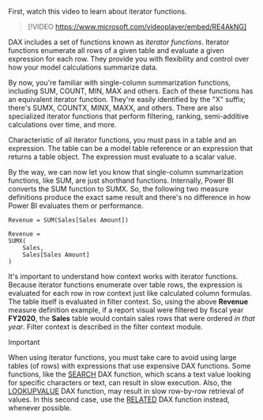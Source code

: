 First, watch this video to learn about iterator functions.

> [!VIDEO https://www.microsoft.com/videoplayer/embed/RE4AkNG]

DAX includes a set of functions known as *iterator functions*. Iterator functions enumerate all rows of a given table and evaluate a given expression for each row. They provide you with flexibility and control over how your model calculations summarize data.

By now, you're familiar with single-column summarization functions, including SUM, COUNT, MIN, MAX and others. Each of these functions has an equivalent iterator function. They're easily identified by the "X" suffix; there's SUMX, COUNTX, MINX, MAXX, and others. There are also specialized iterator functions that perform filtering, ranking, semi-additive calculations over time, and more.

Characteristic of all iterator functions, you must pass in a table and an expression. The table can be a model table reference or an expression that returns a table object. The expression must evaluate to a scalar value.

By the way, we can now let you know that single-column summarization functions, like SUM, are just shorthand functions. Internally, Power BI converts the SUM function to SUMX. So, the following two measure definitions produce the exact same result and there's no difference in how Power BI evaluates them or performance.

```dax
Revenue = SUM(Sales[Sales Amount])
```

```dax
Revenue =
SUMX(
	Sales,
	Sales[Sales Amount]
)
```

It's important to understand how context works with iterator functions. Because iterator functions enumerate over table rows, the expression is evaluated for each row in row context just like calculated column formulas. The table itself is evaluated in filter context. So, using the above **Revenue** measure definition example, if a report visual were filtered by fiscal year **FY2020**, the **Sales** table would contain sales rows that were ordered *in that year*. Filter context is described in the filter context module.

> [!IMPORTANT]
> When using iterator functions, you must take care to avoid using large tables (of rows) with expressions that use expensive DAX functions. Some functions, like the [SEARCH](https://docs.microsoft.com/dax/search-function-dax/?azure-portal=true) DAX function, which scans a text value looking for specific characters or text, can result in slow execution. Also, the [LOOKUPVALUE](https://docs.microsoft.com/dax/lookupvalue-function-dax/?azure-portal=true) DAX function, may result in slow row-by-row retrieval of values. In this second case, use the [RELATED](https://docs.microsoft.com/dax/related-function-dax/?azure-portal=true) DAX function instead, whenever possible.
